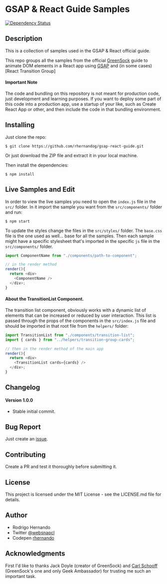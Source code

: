 # GSAP & React Guide Samples
[![Dependency Status](https://img.shields.io/david/rhernandog/gsap-react-guide.svg)](https://david-dm.org/rhernandog/gsap-react-guide)
## Description
This is a collection of samples used in the GSAP & React official guide.

This repo groups all the samples from the official [GreenSock](https://github.com/greensock) guide to animate DOM elements in a React app using [GSAP]() and (in some cases) [React Transition Group]

#### Important Note
The code and bundling on this repository is not meant for production code, just development and learning purposes. If you want to deploy some part of this code into a production app, use a startup of your like, such as Create React App or other, and then include the code in that bundling environment.

## Installing
Just clone the repo:
```
$ git clone https://github.com/rhernandog/gsap-react-guide.git
```
Or just download the ZIP file and extract it in your local machine.

Then install the dependencies:
```
$ npm install
```

## Live Samples and Edit
In order to view the live samples you need to open the `index.js` file in the `src/` folder. In it import the sample you want from the `src/components/` folder and run:
```
$ npm start
```
To update the styles change the files in the `src/styles/` folder. The `base.css` file is the one used as well... base for all the samples. Then each sample might have a specific stylesheet that's imported in the specific `js` file in the `src/components/` folder.

```js
import ComponentName from "./components/path-to-component";

// in the render method
render(){
  return <div>
    <ComponentName />
  </div>;
}
```

#### About the TransitionList Component.
The transition list component, obviously works with a dynamic list of elements that can be increased or reduced by user interaction. This list is passed through the props of the components in the `src/index.js` file and should be imported in that root file from the `helpers/` folder:

```js
import TransitionList from "./components/transition-list";
import { cards } from "../helpers/transition-group-cards";

// then in the render method of the main app
render(){
  return <div>
    <TransitionList cards={cards} />
  </div>;
}
```

## Changelog
#### Version 1.0.0
- Stable initial commit.

## Bug Report
Just create an [issue](https://github.com/rhernandog/gsap-forums-react/issues).

## Contributing
Create a PR and test it thoroughly before submitting it. 

## License
This project is licensed under the MIT License - see the LICENSE.md file for details.

## Author
- Rodrigo Hernando
- Twitter [@websnapcl](https://twitter.com/websnapcl)
- Codepen [rhernando](https://codepen.io/rhernando/)

## Acknowledgments
First I'd like to thanks Jack Doyle (creator of GreenSock) and [Carl Schooff](https://twitter.com/snorklTV) (GreenSock's one and only Geek Ambassador) for trusting me such an important task.
